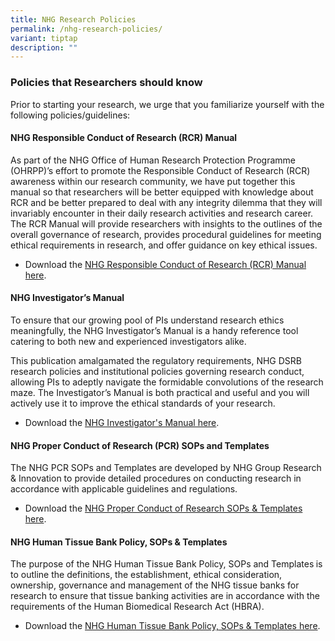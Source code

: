 ```yaml
---
title: NHG Research Policies
permalink: /nhg-research-policies/
variant: tiptap
description: ""
---
```

<h3><strong>Policies that Researchers should know</strong></h3>
<p>Prior to starting your research, we urge that you familiarize yourself
with the following policies/guidelines:</p>
<p></p>
<h4><strong>NHG Responsible Conduct of Research (RCR) Manual</strong></h4>
<p>As part of the NHG Office of Human Research Protection Programme (OHRPP)’s
effort to promote the Responsible Conduct of Research (RCR) awareness within
our research community, we have put together this manual so that researchers
will be better equipped with knowledge about RCR and be better prepared
to deal with any integrity dilemma that they will invariably encounter
in their daily research activities and research career. The RCR Manual
will provide researchers with insights to the outlines of the overall governance
of research, provides procedural guidelines for meeting ethical requirements
in research, and offer guidance on key ethical issues.</p>
<ul data-tight="true" class="tight">
<li>
<p>Download the <a href="/rcr-manual/" rel="noopener nofollow" target="_blank">NHG Responsible Conduct of Research (RCR) Manual here</a>.</p>
</li>
</ul>
<p></p>
<h4><strong>NHG Investigator’s Manual</strong></h4>
<p>To ensure that our growing pool of PIs understand research ethics meaningfully,
the NHG Investigator’s Manual is a handy reference tool catering to both
new and experienced investigators alike.</p>
<p>This publication amalgamated the regulatory requirements, NHG DSRB research
policies and institutional policies governing research conduct, allowing
PIs to adeptly navigate the formidable convolutions of the research maze.
The Investigator’s Manual is both practical and useful and you will actively
use it to improve the ethical standards of your research.</p>
<ul data-tight="true" class="tight">
<li>
<p>Download the <a href="/investigator-manual/" rel="noopener nofollow" target="_blank">NHG Investigator's Manual here</a>.</p>
</li>
</ul>
<p></p>
<h4><strong>NHG Proper Conduct of Research (PCR) SOPs and Templates</strong></h4>
<p>The NHG PCR SOPs and Templates are developed by NHG Group Research &amp;
Innovation to provide detailed procedures on conducting research in accordance
with applicable guidelines and regulations.</p>
<ul data-tight="true" class="tight">
<li>
<p>Download the <a href="/pcr-sop-templates/" rel="noopener nofollow" target="_blank">NHG Proper Conduct of Research SOPs &amp; Templates here</a>.</p>
</li>
</ul>
<p></p>
<h4><strong>NHG Human Tissue Bank Policy, SOPs &amp; Templates</strong></h4>
<p>The purpose of the NHG Human Tissue Bank Policy, SOPs and Templates<strong> </strong>is
to outline the definitions, the establishment, ethical consideration, ownership,
governance and management of the NHG tissue banks for research to ensure
that tissue banking activities are in accordance with the requirements
of the Human Biomedical Research Act (HBRA).</p>
<ul data-tight="true" class="tight">
<li>
<p>Download the <a href="/human-tissue-bank-policy-sop-templates/" rel="noopener nofollow" target="_blank">NHG Human Tissue Bank Policy, SOPs &amp; Templates here</a>.</p>
</li>
</ul>
<p></p>
<p></p>